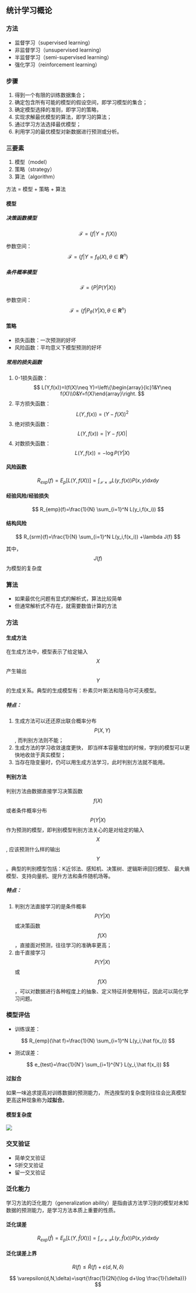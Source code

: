 ## 统计学习概论

### 方法

* 监督学习（supervised learning）
* 非监督学习（unsupervised learning）
* 半监督学习（semi-supervised learning）
* 强化学习（reinforcement learning）

### 步骤

1. 得到一个有限的训练数据集合；
2. 确定包含所有可能的模型的假设空间，即学习模型的集合；
3. 确定模型选择的准则，即学习的策略，
4. 实现求解最优模型的算法，即学习的算法；
5. 通过学习方法选择最优模型；
6. 利用学习的最优模型对新数据进行预测或分析。

### 三要素

1. 模型（model）
2. 策略（strategy）
3. 算法（algorithm）

方法 = 模型 + 策略 + 算法

#### 模型

##### 决策函数模型

$$ \mathcal{F}=\{f|Y=f(X)\} $$

参数空间：$$ \mathcal{F}=\{f|Y=f_\theta(X),\theta\in{\mathbf{R}^n}\} $$

##### 条件概率模型

$$ \mathcal{F}=\{P|P(Y|X)\} $$

参数空间：$$ \mathcal{F}=\{f|P_\theta(Y|X),\theta\in{\mathbf{R}^n}\} $$

#### 策略

* 损失函数：一次预测的好坏
* 风险函数：平均意义下模型预测的好坏

##### 常用的损失函数

1. 0-1损失函数：$$ L(Y,f(x))=I(f(X)\neq Y)=\left\{\begin{array}{lc}1&Y\neq f(X)\\0&Y=f(X)\end{array}\right. $$
2. 平方损失函数：$$ L(Y,f(x))=(Y-f(X))^2 $$
3. 绝对损失函数：$$ L(Y,f(x))=|Y-f(X)| $$
4. 对数损失函数：$$ L(Y,f(x))=-\log {P(Y|X)} $$

#### 风险函数

$$
R_{exp}(f)=E_p[L(Y,f(X))]=\int_{\mathcal{X} \times \mathcal{Y}}L(y,f(x))P(x,y)\mathrm{d}x \mathrm{d}y
$$

#### 经验风险/经验损失

$$
R_{emp}(f)=\frac{1}{N} \sum_{i=1}^N L(y_i,f(x_i))
$$

#### 结构风险

$$
R_{srm}(f)=\frac{1}{N} \sum_{i=1}^N L(y_i,f(x_i)) +\lambda J(f)
$$

其中，$$J(f)$$为模型的复杂度

### 算法

* 如果最优化问题有显式的解析式，算法比较简单
* 但通常解析式不存在，就需要数值计算的方法

### 方法

#### 生成方法

在生成方法中，模型表示了给定输入$$X$$产生输出$$Y$$的生成关系。典型的生成模型有：朴素贝叶斯法和隐马尔可夫模型。

##### 特点：

1. 生成方法可以还还原出联合概率分布$$P(X,Y)$$, 而判别方法则不能；
2. 生成方法的学习收敛速度更快， 即当样本容量增加的时候，学到的模型可以更快地收敛于真实模型；
3. 当存在隐变量时，仍可以用生成方法学习，此时判别方法就不能用。

#### 判别方法

判别方法由数据直接学习决策函数$$f(X)$$或者条件概率分布$$P(Y|X)$$作为预测的模型，即判别模型判别方法关心的是对给定的输入$$X$$, 应该预测什么样的输出$$Y$$。典型的判别模型包括：K近邻法、感知机、决策树、逻辑斯谛回归模型、 最大熵模型、支持向量机、提升方法和条件随机场等。

##### 特点：

1. 判别方法直接学习的是条件概率$$P(Y|X)$$或决策函数$$f(X)$$，直接面对预测，往往学习的准确率更高；
2. 由千直接学习$$P(Y|X)$$或$$f(X)$$，可以对数据进行各种程度上的抽象、定义特征并使用特征，因此可以简化学习问题。

### 模型评估

* 训练误差：

$$
R_{emp}(\hat f)=\frac{1}{N} \sum_{i=1}^N L(y_i,\hat f(x_i))
$$

* 测试误差：

$$
e_{test}=\frac{1}{N'} \sum_{i=1}^{N'} L(y_i,\hat f(x_i))
$$

#### 过拟合

如果一味追求提高对训练数据的预测能力， 所选揆型的复杂度则往往会比真模型更高这种现象称为**过拟合**。

#### 模型复杂度

![](/assets/var_bias_sample.png)

### 交叉验证

* 简单交叉验证
* S折交叉验证
* 留一交叉验证

### 泛化能力
学习方法的泛化能力（generalization ability）是指由该方法学习到的模型对未知数据的预测能力，是学习方法本质上重要的性质。

#### 泛化误差

$$
R_{exp}(\hat f)=E_p[L(Y,\hat f(X))]=\int_{\mathcal{X} \times \mathcal{Y}}L(y,\hat f(x))P(x,y)\mathrm{d}x \mathrm{d}y
$$

#### 泛化误差上界

$$
R(f)\le \hat R(f) + \varepsilon(d,N,\delta)
$$

$$
\varepsilon(d,N,\delta)=\sqrt{\frac{1}{2N}(\log d+\log \frac{1}{\delta})}
$$
